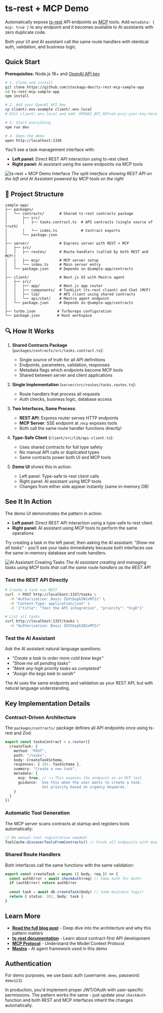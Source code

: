 # ts-rest + MCP Demo

Automatically expose [ts-rest](https://ts-rest.com/) API endpoints as [MCP](https://modelcontextprotocol.io/) tools. Add `metadata: { mcp: true }` to any endpoint and it becomes available to AI assistants with zero duplicate code.

Both your UI and AI assistant call the same route handlers with identical auth, validation, and business logic.

## Quick Start

**Prerequisites:** Node.js 18+ and [OpenAI API key](https://platform.openai.com/api-keys)

```bash
# 1. Clone and install
git clone https://github.com/stockapp-dev/ts-rest-mcp-sample-app
cd ts-rest-mcp-sample-app
npm install

# 2. Add your OpenAI API key
cp client/.env.example client/.env.local
# Edit client/.env.local and add: OPENAI_API_KEY=sk-proj-your-key-here

# 3. Start everything
npm run dev

# 4. Open the demo
open http://localhost:1336
```

You'll see a task management interface with:
- **Left panel:** Direct REST API interaction using ts-rest client
- **Right panel:** AI assistant using the same endpoints via MCP tools

![ts-rest + MCP Demo Interface](https://d2xm45dyri6raz.cloudfront.net/blog/ts-rest-mcp-1.png)
*The split interface showing REST API on the left and AI Assistant powered by MCP tools on the right*

## 📁 Project Structure

```
sample-app/
├── packages/
│   └── contracts/       # Shared ts-rest contracts package
│       ├── src/
│       │   ├── tasks.contract.ts  # API contracts (single source of truth)
│       │   └── index.ts           # Contract exports
│       └── package.json
│
├── server/              # Express server with REST + MCP
│   ├── src/
│   │   ├── routes/      # Route handlers (called by both REST and MCP!)
│   │   ├── mcp/         # MCP server setup
│   │   └── index.ts     # Main server entry
│   └── package.json     # Depends on @sample-app/contracts
│
├── client/              # Next.js UI with Mastra agent
│   ├── src/
│   │   ├── app/         # Next.js app router
│   │   ├── components/  # TaskList (ts-rest client) and Chat (MCP)
│   │   ├── lib/         # API client using shared contracts
│   │   └── api/chat/    # Mastra agent endpoint
│   └── package.json     # Depends on @sample-app/contracts
│
├── turbo.json          # Turborepo configuration
└── package.json        # Root workspace
```

## 🔍 How It Works

1. **Shared Contracts Package** (`packages/contracts/src/tasks.contract.ts`):
   - Single source of truth for all API definitions
   - Endpoints, parameters, validation, responses
   - Metadata flags which endpoints become MCP tools
   - Shared between server and client applications

2. **Single Implementation** (`server/src/routes/tasks.routes.ts`):
   - Route handlers that process all requests
   - Auth checks, business logic, database access

3. **Two Interfaces, Same Process**:
   - **REST API**: Express router serves HTTP endpoints
   - **MCP Server**: SSE endpoint at `/mcp` exposes tools
   - Both call the same route handler functions directly!

4. **Type-Safe Client** (`client/src/lib/api-client.ts`):
   - Uses shared contracts for full type safety
   - No manual API calls or duplicated types
   - Same contracts power both UI and MCP tools

5. **Demo UI** shows this in action:
   - Left panel: Type-safe ts-rest client calls  
   - Right panel: AI assistant using MCP tools
   - Changes from either side appear instantly (same in-memory DB)

## See It In Action

The demo UI demonstrates the pattern in action:

- **Left panel:** Direct REST API interaction using a type-safe ts-rest client
- **Right panel:** AI assistant using MCP tools to perform the same operations

Try creating a task in the left panel, then asking the AI assistant: *"Show me all tasks"* - you'll see your tasks immediately because both interfaces use the same in-memory database and route handlers.

![AI Assistant Creating Tasks](https://d2xm45dyri6raz.cloudfront.net/blog/ts-rest-mcp-2.png)
*The AI assistant creating and managing tasks using MCP tools that call the same route handlers as the REST API*

### Test the REST API Directly

```bash
# Create a task via REST
curl -X POST http://localhost:1337/tasks \
  -H "Authorization: Basic ZGVtbzpkZW1vMTIz" \
  -H "Content-Type: application/json" \
  -d '{"title": "Test the API integration", "priority": "high"}'

# List all tasks
curl http://localhost:1337/tasks \
  -H "Authorization: Basic ZGVtbzpkZW1vMTIz"
```

### Test the AI Assistant

Ask the AI assistant natural language questions:
- *"Create a task to order more cold brew kegs"*
- *"Show me all pending tasks"*  
- *"Mark any high priority tasks as completed"*
- *"Assign the kegs task to sarah"*

The AI uses the same endpoints and validation as your REST API, but with natural language understanding.

## Key Implementation Details

### Contract-Driven Architecture

The `packages/contracts/` package defines all API endpoints once using ts-rest and Zod:

```typescript
export const tasksContract = c.router({
  createTask: {
    method: "POST",
    path: "/tasks",
    body: CreateTaskSchema,
    responses: { 201: TaskSchema },
    summary: "Create a new task",
    metadata: {
      mcp: true, // 👈 This exposes the endpoint as an MCP tool
      guidance: `Use this when the user wants to create a task. 
                 Set priority based on urgency keywords.`
    }
  }
})
```

### Automatic Tool Generation  

The MCP server scans contracts at startup and registers tools automatically:

```typescript
// No manual tool registration needed!
ToolCache.discoverToolsFromContracts() // Finds all endpoints with mcp: true
```

### Shared Route Handlers

Both interfaces call the same functions with the same validation:

```typescript
export const createTask = async ({ body, req }) => {
  const authError = await checkAuth(req) // Same auth for both!
  if (authError) return authError
  
  const task = await db.createTask(body) // Same business logic!
  return { status: 201, body: task }
}
```

## Learn More

- **[Read the full blog post](https://blog.stockapp.com/ship-fast-to-both-humans-and-ai-using-ts-rest-mcp/)** - Deep dive into the architecture and why this pattern matters
- **[ts-rest documentation](https://ts-rest.com)** - Learn about contract-first API development
- **[MCP Protocol](https://modelcontextprotocol.io)** - Understand the Model Context Protocol  
- **[Mastra](https://mastra.ai)** - AI agent framework used in this demo

## Authentication

For demo purposes, we use basic auth (username: `demo`, password: `demo123`).

In production, you'd implement proper JWT/OAuth with user-specific permissions. The pattern works the same - just update your `checkAuth` function and both REST and MCP interfaces inherit the changes automatically.
